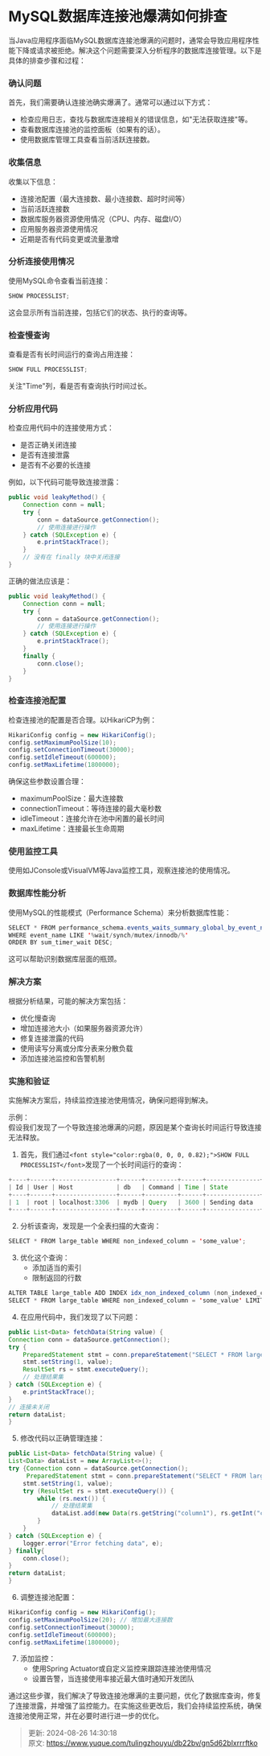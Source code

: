 # MySQL数据库连接池爆满如何排查

<font style="color:rgba(0, 0, 0, 0.82);">当Java应用程序面临MySQL数据库连接池爆满的问题时，通常会导致应用程序性能下降或请求被拒绝。解决这个问题需要深入分析程序的数据库连接管理。以下是具体的排查步骤和过程：</font>

### <font style="color:rgba(0, 0, 0, 0.82);">确认问题</font>
<font style="color:rgba(0, 0, 0, 0.82);">首先，我们需要确认连接池确实爆满了。通常可以通过以下方式：</font>

+ <font style="color:rgba(0, 0, 0, 0.82);">检查应用日志，查找与数据库连接相关的错误信息，如"无法获取连接"等。</font>
+ <font style="color:rgba(0, 0, 0, 0.82);">查看数据库连接池的监控面板（如果有的话）。</font>
+ <font style="color:rgba(0, 0, 0, 0.82);">使用数据库管理工具查看当前活跃连接数。</font>

### <font style="color:rgba(0, 0, 0, 0.82);">收集信息</font>
<font style="color:rgba(0, 0, 0, 0.82);">收集以下信息：</font>

+ <font style="color:rgba(0, 0, 0, 0.82);">连接池配置（最大连接数、最小连接数、超时时间等）</font>
+ <font style="color:rgba(0, 0, 0, 0.82);">当前活跃连接数</font>
+ <font style="color:rgba(0, 0, 0, 0.82);">数据库服务器资源使用情况（CPU、内存、磁盘I/O）</font>
+ <font style="color:rgba(0, 0, 0, 0.82);">应用服务器资源使用情况</font>
+ <font style="color:rgba(0, 0, 0, 0.82);">近期是否有代码变更或流量激增</font>

### <font style="color:rgba(0, 0, 0, 0.82);">分析连接使用情况</font>
<font style="color:rgba(0, 0, 0, 0.82);">使用MySQL命令查看当前连接：</font>

```java
SHOW PROCESSLIST;
```

<font style="color:rgba(0, 0, 0, 0.82);">这会显示所有当前连接，包括它们的状态、执行的查询等。</font>

### <font style="color:rgba(0, 0, 0, 0.82);">检查慢查询</font>
<font style="color:rgba(0, 0, 0, 0.82);">查看是否有长时间运行的查询占用连接：</font>

```java
SHOW FULL PROCESSLIST;
```

<font style="color:rgba(0, 0, 0, 0.82);">关注"Time"列，看是否有查询执行时间过长。</font>

### <font style="color:rgba(0, 0, 0, 0.82);">分析应用代码</font>
<font style="color:rgba(0, 0, 0, 0.82);">检查应用代码中的连接使用方式：</font>

+ <font style="color:rgba(0, 0, 0, 0.82);">是否正确关闭连接</font>
+ <font style="color:rgba(0, 0, 0, 0.82);">是否有连接泄露</font>
+ <font style="color:rgba(0, 0, 0, 0.82);">是否有不必要的长连接</font>

<font style="color:rgba(0, 0, 0, 0.82);">例如，以下代码可能导致连接泄露：</font>

```java
public void leakyMethod() {  
    Connection conn = null;  
    try {  
        conn = dataSource.getConnection();  
        // 使用连接进行操作  
    } catch (SQLException e) {  
        e.printStackTrace();  
    }  
    // 没有在 finally 块中关闭连接  
}
```

<font style="color:rgba(0, 0, 0, 0.82);">正确的做法应该是：</font>

```java
public void leakyMethod() {  
    Connection conn = null;  
    try {  
        conn = dataSource.getConnection();  
        // 使用连接进行操作  
    } catch (SQLException e) {  
        e.printStackTrace();  
    }  
    finally {
        conn.close();
    }
}
```

### <font style="color:rgba(0, 0, 0, 0.82);">检查连接池配置</font>
<font style="color:rgba(0, 0, 0, 0.82);">检查连接池的配置是否合理。以HikariCP为例：</font>

```java
HikariConfig config = new HikariConfig();  
config.setMaximumPoolSize(10);  
config.setConnectionTimeout(30000);  
config.setIdleTimeout(600000);  
config.setMaxLifetime(1800000);
```

<font style="color:rgba(0, 0, 0, 0.82);">确保这些参数设置合理：</font>

+ <font style="color:rgba(0, 0, 0, 0.82);">maximumPoolSize：最大连接数</font>
+ <font style="color:rgba(0, 0, 0, 0.82);">connectionTimeout：等待连接的最大毫秒数</font>
+ <font style="color:rgba(0, 0, 0, 0.82);">idleTimeout：连接允许在池中闲置的最长时间</font>
+ <font style="color:rgba(0, 0, 0, 0.82);">maxLifetime：连接最长生命周期</font>

### <font style="color:rgba(0, 0, 0, 0.82);">使用监控工具</font>
<font style="color:rgba(0, 0, 0, 0.82);">使用如JConsole或VisualVM等Java监控工具，观察连接池的使用情况。</font>

### <font style="color:rgba(0, 0, 0, 0.82);">数据库性能分析</font>
<font style="color:rgba(0, 0, 0, 0.82);">使用MySQL的性能模式（Performance Schema）来分析数据库性能：</font>

```java
SELECT * FROM performance_schema.events_waits_summary_global_by_event_name  
WHERE event_name LIKE '%wait/synch/mutex/innodb/%'  
ORDER BY sum_timer_wait DESC;
```

<font style="color:rgba(0, 0, 0, 0.82);">这可以帮助识别数据库层面的瓶颈。</font>

### <font style="color:rgba(0, 0, 0, 0.82);">解决方案</font>
<font style="color:rgba(0, 0, 0, 0.82);">根据分析结果，可能的解决方案包括：</font>

+ <font style="color:rgba(0, 0, 0, 0.82);">优化慢查询</font>
+ <font style="color:rgba(0, 0, 0, 0.82);">增加连接池大小（如果服务器资源允许）</font>
+ <font style="color:rgba(0, 0, 0, 0.82);">修复连接泄露的代码</font>
+ <font style="color:rgba(0, 0, 0, 0.82);">使用读写分离或分库分表来分散负载</font>
+ <font style="color:rgba(0, 0, 0, 0.82);">添加连接池监控和告警机制</font>

### <font style="color:rgba(0, 0, 0, 0.82);">实施和验证</font>
<font style="color:rgba(0, 0, 0, 0.82);">实施解决方案后，持续监控连接池使用情况，确保问题得到解决。</font>

<font style="color:rgba(0, 0, 0, 0.82);">示例：  
</font><font style="color:rgba(0, 0, 0, 0.82);">假设我们发现了一个导致连接池爆满的问题，原因是某个查询长时间运行导致连接无法释放。</font>

1. <font style="color:rgba(0, 0, 0, 0.82);">首先，我们通过</font>`<font style="color:rgba(0, 0, 0, 0.82);">SHOW FULL PROCESSLIST</font>`<font style="color:rgba(0, 0, 0, 0.82);">发现了一个长时间运行的查询：</font>

```java
+----+------+-----------------+------+---------+------+---------------+------------------+  
| Id | User | Host            | db   | Command | Time | State         | Info             |  
+----+------+-----------------+------+---------+------+---------------+------------------+  
| 1  | root | localhost:3306  | mydb | Query   | 3600 | Sending data  | SELECT * FROM ... |  
+----+------+-----------------+------+---------+------+---------------+------------------+
```

2. <font style="color:rgba(0, 0, 0, 0.82);">分析该查询，发现是一个全表扫描的大查询：</font>

```java
SELECT * FROM large_table WHERE non_indexed_column = 'some_value';
```

3. <font style="color:rgba(0, 0, 0, 0.82);">优化这个查询：</font>
    - <font style="color:rgba(0, 0, 0, 0.82);">添加适当的索引</font>
    - <font style="color:rgba(0, 0, 0, 0.82);">限制返回的行数</font>

```java
ALTER TABLE large_table ADD INDEX idx_non_indexed_column (non_indexed_column);  
SELECT * FROM large_table WHERE non_indexed_column = 'some_value' LIMIT 1000;
```

4. <font style="color:rgba(0, 0, 0, 0.82);">在应用代码中，我们发现了以下问题：</font>

```java
public List<Data> fetchData(String value) {  
Connection conn = dataSource.getConnection();  
try {  
    PreparedStatement stmt = conn.prepareStatement("SELECT * FROM large_table WHERE non_indexed_column = ?");  
    stmt.setString(1, value);  
    ResultSet rs = stmt.executeQuery();  
    // 处理结果集  
} catch (SQLException e) {  
    e.printStackTrace();  
}  
// 连接未关闭  
return dataList;  
}
```

5. <font style="color:rgba(0, 0, 0, 0.82);">修改代码以正确管理连接：</font>

```java
public List<Data> fetchData(String value) {  
List<Data> dataList = new ArrayList<>();  
try {Connection conn = dataSource.getConnection();  
     PreparedStatement stmt = conn.prepareStatement("SELECT * FROM large_table WHERE non_indexed_column = ? LIMIT 1000")) {  
    stmt.setString(1, value);  
    try (ResultSet rs = stmt.executeQuery()) {  
        while (rs.next()) {  
            // 处理结果集  
            dataList.add(new Data(rs.getString("column1"), rs.getInt("column2")));  
        }  
    }  
} catch (SQLException e) {  
    logger.error("Error fetching data", e);  
} finally{
    conn.close();
} 
return dataList;  
}
```

6. <font style="color:rgba(0, 0, 0, 0.82);">调整连接池配置：</font>

```java
HikariConfig config = new HikariConfig();  
config.setMaximumPoolSize(20); // 增加最大连接数  
config.setConnectionTimeout(30000);  
config.setIdleTimeout(600000);  
config.setMaxLifetime(1800000);
```

7. <font style="color:rgba(0, 0, 0, 0.82);">添加监控：</font>
    - <font style="color:rgba(0, 0, 0, 0.82);">使用Spring Actuator或自定义监控来跟踪连接池使用情况</font>
    - <font style="color:rgba(0, 0, 0, 0.82);">设置告警，当连接使用率接近最大值时通知开发团队</font>

<font style="color:rgba(0, 0, 0, 0.82);">通过这些步骤，我们解决了导致连接池爆满的主要问题，优化了数据库查询，修复了连接泄露，并增强了监控能力。在实施这些更改后，我们会持续监控系统，确保连接池使用正常，并在必要时进行进一步的优化。</font>



> 更新: 2024-08-26 14:30:18  
> 原文: <https://www.yuque.com/tulingzhouyu/db22bv/gn5d62blxrrrftko>